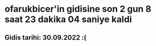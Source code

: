 # ofarukbicer'in gidisine son 2 gun 8 saat 23 dakika 04 saniye kaldi

## Gidis tarihi: 30.09.2022 :(